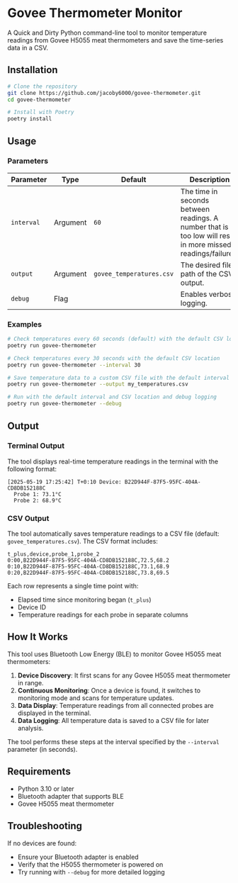 # Govee Thermometer Monitor

A Quick and Dirty Python command-line tool to monitor temperature readings from Govee H5055 meat thermometers and save
the time-series data in a CSV.

## Installation

```bash
# Clone the repository
git clone https://github.com/jacoby6000/govee-thermometer.git
cd govee-thermometer

# Install with Poetry
poetry install
```

## Usage

### Parameters

| Parameter    | Type     | Default                  | Description |
|--------------|----------|--------------------------|-------------|
| `interval` | Argument | `60`                     | The time in seconds between readings. A number that is too low will result in more missed readings/failures. |
| `output`   | Argument | `govee_temperatures.csv` | The desired file path of the CSV output. |
| `debug`    | Flag     |                          | Enables verbose logging. |

### Examples

```bash
# Check temperatures every 60 seconds (default) with the default CSV location
poetry run govee-thermometer

# Check temperatures every 30 seconds with the default CSV location
poetry run govee-thermometer --interval 30

# Save temperature data to a custom CSV file with the default interval
poetry run govee-thermometer --output my_temperatures.csv

# Run with the default interval and CSV location and debug logging
poetry run govee-thermometer --debug
```

## Output

### Terminal Output
The tool displays real-time temperature readings in the terminal with the following format:

```
[2025-05-19 17:25:42] T+0:10 Device: B22D944F-87F5-95FC-404A-CD8DB152188C
  Probe 1: 73.1°C
  Probe 2: 68.9°C
```

### CSV Output
The tool automatically saves temperature readings to a CSV file (default: `govee_temperatures.csv`).
The CSV format includes:

```csv
t_plus,device,probe_1,probe_2
0:00,B22D944F-87F5-95FC-404A-CD8DB152188C,72.5,68.2
0:10,B22D944F-87F5-95FC-404A-CD8DB152188C,73.1,68.9
0:20,B22D944F-87F5-95FC-404A-CD8DB152188C,73.8,69.5
```

Each row represents a single time point with:
- Elapsed time since monitoring began (`t_plus`)
- Device ID
- Temperature readings for each probe in separate columns

## How It Works

This tool uses Bluetooth Low Energy (BLE) to monitor Govee H5055 meat thermometers:

1. **Device Discovery**: It first scans for any Govee H5055 meat thermometer in range.
2. **Continuous Monitoring**: Once a device is found, it switches to monitoring mode and scans for temperature updates.
3. **Data Display**: Temperature readings from all connected probes are displayed in the terminal.
4. **Data Logging**: All temperature data is saved to a CSV file for later analysis.

The tool performs these steps at the interval specified by the `--interval` parameter (in seconds).

## Requirements

- Python 3.10 or later
- Bluetooth adapter that supports BLE
- Govee H5055 meat thermometer

## Troubleshooting

If no devices are found:
- Ensure your Bluetooth adapter is enabled
- Verify that the H5055 thermometer is powered on
- Try running with `--debug` for more detailed logging
